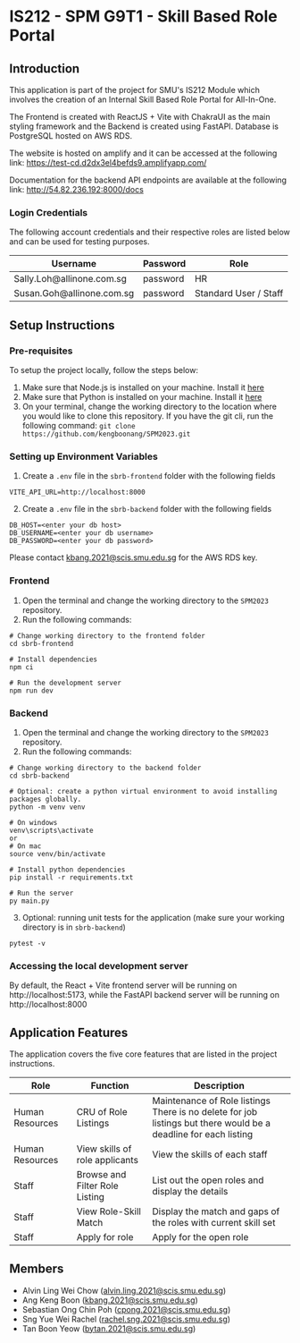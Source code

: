 # IS212 - SPM G9T1 - Skill Based Role Portal

## Introduction

This application is part of the project for SMU's IS212 Module which involves the creation of an Internal Skill Based Role Portal for All-In-One.

The Frontend is created with ReactJS + Vite with ChakraUI as the main styling framework and the Backend is created using FastAPI. Database is PostgreSQL hosted on AWS RDS.

The website is hosted on amplify and it can be accessed at the following link: https://test-cd.d2dx3el4befds9.amplifyapp.com/

Documentation for the backend API endpoints are available at the following link: http://54.82.236.192:8000/docs

### Login Credentials

The following account credentials and their respective roles are listed below and can be used for testing purposes.

<table>
    <thead>
        <tr>
            <th>Username</th>
            <th>Password</th>
            <th>Role</th>
        </tr>
    </thead>
    <tbody>
        <tr>
            <td>Sally.Loh@allinone.com.sg</td>
            <td>password</td>
            <td>HR</td>
        </tr>
        <tr>
            <td>Susan.Goh@allinone.com.sg</td>
            <td>password</td>
            <td>Standard User / Staff</td>
        </tr>
    </tbody>
</table>

## Setup Instructions

### Pre-requisites

To setup the project locally, follow the steps below:

1. Make sure that Node.js is installed on your machine. Install it [here](https://nodejs.org/en/download)
2. Make sure that Python is installed on your machine. Install it [here](https://www.python.org/downloads)
3. On your terminal, change the working directory to the location where you would like to clone this repository. If you have the git cli, run the following command: `git clone https://github.com/kengboonang/SPM2023.git`

### Setting up Environment Variables

1. Create a `.env` file in the `sbrb-frontend` folder with the following fields

```
VITE_API_URL=http://localhost:8000
```

2. Create a `.env` file in the `sbrb-backend` folder with the following fields

```
DB_HOST=<enter your db host>
DB_USERNAME=<enter your db username>
DB_PASSWORD=<enter your db password>
```

Please contact kbang.2021@scis.smu.edu.sg for the AWS RDS key.

### Frontend

1. Open the terminal and change the working directory to the `SPM2023` repository.
2. Run the following commands:

```
# Change working directory to the frontend folder
cd sbrb-frontend

# Install dependencies
npm ci

# Run the development server
npm run dev
```

### Backend

1. Open the terminal and change the working directory to the `SPM2023` repository.
2. Run the following commands:

```
# Change working directory to the backend folder
cd sbrb-backend

# Optional: create a python virtual environment to avoid installing packages globally.
python -m venv venv

# On windows
venv\scripts\activate
or
# On mac
source venv/bin/activate

# Install python dependencies
pip install -r requirements.txt

# Run the server
py main.py
```

3. Optional: running unit tests for the application (make sure your working directory is in `sbrb-backend`)

```
pytest -v
```

### Accessing the local development server

By default, the React + Vite frontend server will be running on http://localhost:5173, while the FastAPI backend server will be running on http://localhost:8000

## Application Features

The application covers the five core features that are listed in the project instructions.

<table>
    <thead>
        <tr>
            <th>Role</th>
            <th>Function</th>
            <th>Description</th>
        </tr>
    </thead>
    <tbody>
        <tr>
            <td>Human Resources</td>
            <td>CRU of Role Listings</td>
            <td>Maintenance of Role listings<br/>There is no delete for job listings but there would be a deadline for each listing</td>
        </tr>
        <tr>
            <td>Human Resources</td>
            <td>View skills of role applicants</td>
            <td>View the skills of each staff</td>
        </tr>
        <tr>
            <td>Staff</td>
            <td>Browse and Filter Role Listing</td>
            <td>List out the open roles and display the details</td>
        </tr>
        <tr>
            <td>Staff</td>
            <td>View Role-Skill Match</td>
            <td>Display the match and gaps of the roles with current skill set</td>
        </tr>
        <tr>
            <td>Staff</td>
            <td>Apply for role</td>
            <td>Apply for the open role</td>
        </tr>
    </tbody>
</table>

## Members

- Alvin Ling Wei Chow (alvin.ling.2021@scis.smu.edu.sg)
- Ang Keng Boon (kbang.2021@scis.smu.edu.sg)
- Sebastian Ong Chin Poh (cpong.2021@scis.smu.edu.sg)
- Sng Yue Wei Rachel (rachel.sng.2021@scis.smu.edu.sg)
- Tan Boon Yeow (bytan.2021@scis.smu.edu.sg)
